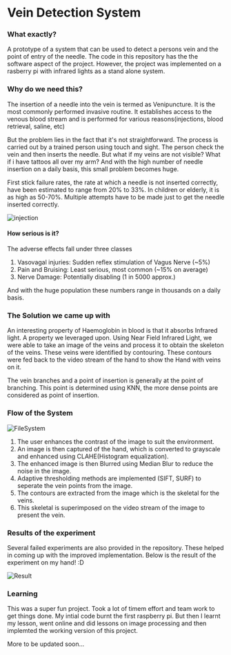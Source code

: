 # Vein Detection System
  
### What exactly?
  
A prototype of a system that can be used to detect a persons vein and the point of entry of the needle. The code in this repository has the the software aspect of the project. However, the project was implemented on a rasberry pi with infrared lights as a stand alone system.
  
### Why do we need this?
  
The insertion of a needle into the vein is termed as Venipuncture. It is the most commonly performed invasive routine. It establishes access to the venous blood stream and is performed for various reasons(injections, blood retrieval, saline, etc)
  
But the problem lies in the fact that it's not straightforward. The process is carried out by a trained person using touch and sight. The person check the vein and then inserts the needle. But what if my veins are not visible? What if i have tattoos all over my arm? And with the high number of needle insertion on a daily basis, this small problem becomes huge.
  
First stick failure rates, the rate at which a needle is not inserted correctly, have been estimated to range from 20% to 33%. In children or elderly, it is as high as 50-70%. Multiple attempts have to be made just to get the needle inserted correctly.
  
![injection](https://github.com/mahandas/Vein-Detection-System/blob/master/injecting.jpg)
  
#### How serious is it?
  
The adverse effects fall under three classes
1. Vasovagal injuries: Sudden reflex stimulation of Vagus Nerve (~5%)
2. Pain and Bruising: Least serious, most common (~15% on average)
3. Nerve Damage: Potentially disabling (1 in 5000 approx.)

And with the huge population these numbers range in thousands on a daily basis.

### The Solution we came up with
  
An interesting property of Haemoglobin in blood is that it absorbs Infrared light. A property we leveraged upon. Using Near Field Infrared Light, we were able to take an image of the veins and process it to obtain the skeleton of the veins. These veins were identified by contouring. These contours were fed back to the video stream of the hand to show the Hand with veins on it.
  
The vein branches and a point of insertion is generally at the point of branching. This point is determined using KNN, the more dense points are considered as point of insertion.

### Flow of the System
  
  ![FileSystem](https://github.com/mahandas/Vein-Detection-System/blob/master/process.jpg)
  
1. The user enhances the contrast of the image to suit the environment.  
2. An image is then captured of the hand, which is converted to grayscale and enhanced using CLAHE(Histogram equalization).  
3. The enhanced image is then Blurred using Median Blur to reduce the noise in the image.  
4. Adaptive thresholding methods are implemented (SIFT, SURF) to seperate the vein points from the image.  
5. The contours are extracted from the image which is the skeletal for the veins.  
6. This skeletal is superimposed on the video stream of the image to present the vein.

### Results of the experiment 
  
Several failed experiments are also provided in the repository. These helped in coming up with the improved implementation. Below is the result of the experiment on my hand! :D
  
  ![Result](https://github.com/mahandas/Vein-Detection-System/blob/master/Result.jpg)
  
### Learning
  
This was a super fun project. Took a lot of timem effort and team work to get things done. My intial code burnt the first raspberry pi. But then I learnt my lesson, went online and did lessons on image processing and then implemted the working version of this project.
  
More to be updated soon...
